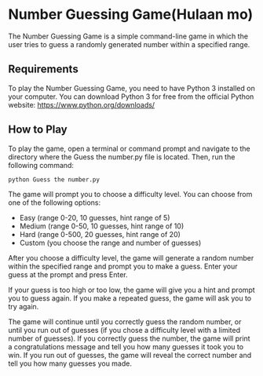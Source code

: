 <!DOCTYPE html>
<html>
<head>
	
</head>
<body>
	<h1>Number Guessing Game(Hulaan mo)</h1>
	<p>The Number Guessing Game is a simple command-line game in which the user tries to guess a randomly generated number within a specified range.</p>
    <h2>Requirements</h2>
<p>To play the Number Guessing Game, you need to have Python 3 installed on your computer. You can download Python 3 for free from the official Python website: <a href="https://www.python.org/downloads/">https://www.python.org/downloads/</a></p>

<h2>How to Play</h2>
<p>To play the game, open a terminal or command prompt and navigate to the directory where the Guess the number.py file is located. Then, run the following command:</p>

<pre><code>python Guess the number.py</code></pre>

<p>The game will prompt you to choose a difficulty level. You can choose from one of the following options:</p>

<ul>
	<li>Easy (range 0-20, 10 guesses, hint range of 5)</li>
	<li>Medium (range 0-50, 10 guesses, hint range of 10)</li>
	<li>Hard (range 0-500, 20 guesses, hint range of 20)</li>
	<li>Custom (you choose the range and number of guesses)</li>
</ul>

<p>After you choose a difficulty level, the game will generate a random number within the specified range and prompt you to make a guess. Enter your guess at the prompt and press Enter.</p>

<p>If your guess is too high or too low, the game will give you a hint and prompt you to guess again. If you make a repeated guess, the game will ask you to try again.</p>

<p>The game will continue until you correctly guess the random number, or until you run out of guesses (if you chose a difficulty level with a limited number of guesses). If you correctly guess the number, the game will print a congratulations message and tell you how many guesses it took you to win. If you run out of guesses, the game will reveal the correct number and tell you how many guesses you made.</p>
</body>
</html>
